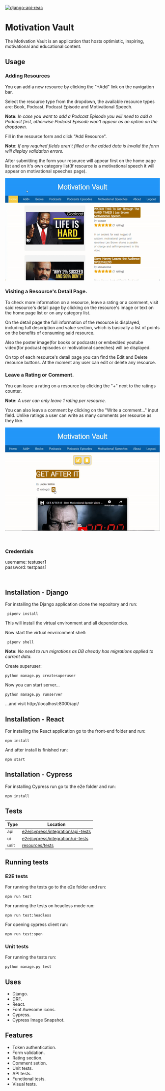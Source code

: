 [![django-api-reac](https://img.shields.io/endpoint?url=https://dashboard.cypress.io/badge/detailed/3i7tdw&style=plastic&logo=cypress)](https://dashboard.cypress.io/projects/3i7tdw/runs)

# Motivation Vault

The Motivation Vault is an application that hosts optimistic, inspiring, motivational and educational content.

## Usage

### Adding Resources

You can add a new resource by clicking the "+Add" link on the navigation bar. 

Select the resource type from the dropdown, the available resource types are: Book, Podcast, Podcast Episode and Motivational Speech. 

**Note:** *In case you want to add a Podcast Episode you will need to add a Podcast first, otherwise Podcast Episode won't appear as an option on the dropdown.*

Fill in the resource form and click "Add Resource".

**Note:**
*If any required fields aren't filled or the added data is invalid the form will display validation errors.*

After submitting the form your resource will appear first on the home page list and on it's own category list(If resource is a motivational speech it will appear on motivational speeches page).

![Display gif clicking Add Resource button, filling and submitting resource form and displaying resource on hoomepage list and detail page](demo/add-resource-demo.gif)

### Visiting a Resource's Detail Page.
To check more information on a resource, leave a rating or a comment, visit said resource's detail page by clicking on the resource's image or text on the home page list or on any category list.

On the detail page the full information of the resource is displayed, including full description and value section, which is basically a list of points on the benefits of consuming said resource.

Also the poster image(for books or podcasts) or embedded youtube video(for podcast episodes or motivational speeches) will be displayed.

On top of each resource's detail page you can find the Edit and Delete resource buttons.
At the moment any user can edit or delete any resource.

### Leave a Rating or Comment.
You can leave a rating on a resource by clicking the "+" next to the ratings counter.

**Note:** *A user can only leave 1 rating per resource.*

You can also leave a comment by clicking  on the "Write a comment..." input field. Unlike ratings a user can write as many comments per resource as they like.

![Display gif clicking adding rating and comment](demo/add-rating-and-comment.gif)

<br />

### Credentials ###  
username: testuser1  
password: testpass1

<br />

## Installation - Django

   For installing the Django application clone the repository and run:

     pipenv install

   This will install the virtual environment and all dependencies.
   
   Now start the virtual envrironment shell:
    
     pipenv shell


  **Note:** *No need to run migrations as DB already has migrations applied to current data.*

   Create superuser:

    python manage.py createsuperuser
    
   Now you can start server...
   
    python manage.py runserver
   
   ...and visit http://localhost:8000/api/

## Installation - React
For installing the React application go to the front-end folder and run:

    npm install
    
  And after install is finished run:

    npm start

## Installation - Cypress
For installing Cypress run go to the e2e folder and run:
    
    npm install

## Tests

| Type | Location                                 |
| ---- | ---------------------------------------- |
| api  | [e2e/cypress/integration/api-tests](e2e/cypress/integration/api-tests) |
| ui   | [e2e/cypress/integration/ui-tests](e2e/cypress/integration/ui-tests)   |
| unit | [resources/tests](resources/tests)       |

## Running tests


### E2E tests
For running the tests go to the e2e folder and run:

    npm run test
For running the tests on headless mode run:

    npm run test:headless
For opening cypress client run:

    npm run test:open

### Unit tests
For running the tests run:

    python manage.py test

    
## Uses
 - Django.
 - DRF.
 - React.
 - Font Awesome icons.
 - Cypress.
 - Cypress Image Snapshot.

## Features
- Token authentication.
- Form validation.
- Rating section.
- Comment setion.
- Unit tests.
- API tests.
- Functional tests.
- Visual tests.